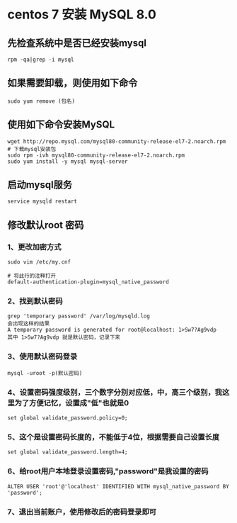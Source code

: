 # centos 7 安装 MySQL 8.0

## 先检查系统中是否已经安装mysql
```text
rpm -qa|grep -i mysql
```
## 如果需要卸载，则使用如下命令
```text
sudo yum remove (包名)
```
## 使用如下命令安装MySQL
```text
wget http://repo.mysql.com/mysql80-community-release-el7-2.noarch.rpm  # 下载mysql安装包
sudo rpm -ivh mysql80-community-release-el7-2.noarch.rpm
sudo yum install -y mysql mysql-server
```

## 启动mysql服务
```text
service mysqld restart
```

## 修改默认root 密码

### 1、更改加密方式
```text
sudo vim /etc/my.cnf

# 将此行的注释打开
default-authentication-plugin=mysql_native_password
```
### 2、找到默认密码
```text
grep 'temporary password' /var/log/mysqld.log
会出现这样的结果
A temporary password is generated for root@localhost: 1>Sw7?Ag9vdp
其中 1>Sw7?Ag9vdp 就是默认密码，记录下来
```
### 3、使用默认密码登录
```text
mysql -uroot -p(默认密码)
```
### 4、设置密码强度级别，三个数字分别对应低，中，高三个级别，我这里为了方便记忆，设置成"低"也就是0
```text
set global validate_password.policy=0;
```
### 5、这个是设置密码长度的，不能低于4位，根据需要自己设置长度
```text
set global validate_password.length=4;
```
### 6、给root用户本地登录设置密码,"password"是我设置的密码
```text
ALTER USER 'root'@'localhost' IDENTIFIED WITH mysql_native_password BY 'password';
```
### 7、退出当前账户，使用修改后的密码登录即可

